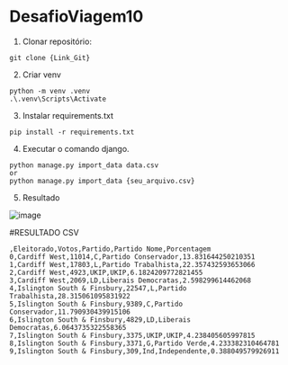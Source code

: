 # DesafioViagem10

1. Clonar repositório:
```
git clone {Link_Git}
```

2. Criar venv
```
python -m venv .venv
.\.venv\Scripts\Activate
```

3. Instalar requirements.txt
```
pip install -r requirements.txt
```

4. Executar o comando django.
```
python manage.py import_data data.csv
or
python manage.py import_data {seu_arquivo.csv}
```

5. Resultado


![image](https://user-images.githubusercontent.com/70785059/160304741-ed6e1b05-a83f-4f56-895d-b98407736238.png)


#RESULTADO CSV

```
,Eleitorado,Votos,Partido,Partido Nome,Porcentagem
0,Cardiff West,11014,C,Partido Conservador,13.831644250210351
1,Cardiff West,17803,L,Partido Trabalhista,22.357432593653066
2,Cardiff West,4923,UKIP,UKIP,6.1824209772821455
3,Cardiff West,2069,LD,Liberais Democratas,2.598299614462068
4,Islington South & Finsbury,22547,L,Partido Trabalhista,28.315061095831922
5,Islington South & Finsbury,9389,C,Partido Conservador,11.790930439915106
6,Islington South & Finsbury,4829,LD,Liberais Democratas,6.0643735322558365
7,Islington South & Finsbury,3375,UKIP,UKIP,4.238405605997815
8,Islington South & Finsbury,3371,G,Partido Verde,4.233382310464781
9,Islington South & Finsbury,309,Ind,Independente,0.388049579926911
```
